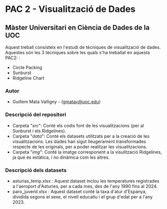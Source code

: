 # PAC 2 - Visualització de Dades
## Màster Universitari en Ciència de Dades de la UOC

Aquest treball consisteix en l'estudi de tècniques de visualització de dades. Aquestes són les 3 tècniques sobre les quals s'ha treballat en aquesta PAC2: :
- Circle Packing
- Sunburst
- Ridgeline Chart

### Autor
  * Guillem Mata Valligny - (gmatav@uoc.edu)

### Descripció del repositori

  * Carpeta "*src*": Conté els codis font de les visualitzacions (per al Sunburst i els Ridgelines).
  * Carpeta "*data*": Conté els datasets utilitzats per a la creació de les visualitzacions. Les dades han sigut lleugerament transformades respecte de les originals, per a poder realitzar les visualitzacions.
  * Carpeta "*img*": Conté la imatge corresponent a la visulització Ridgelines, ja que és estàtica, i no dinàmica com les altres.

### Descripció dels datasets
  * asturias_temp.xlsx : Aquest dataset inclou les temperatures registrades a l'aeroport d'Asturies, per a cada mes, des de l'any 1990 fins al 2024.
  * paro_juvenil.xlsx : Aquest dataset conté la taxa d'atur d'Espanya, dividida segons el sexe, el nivell educatiu i el grup d'edat per a l'any 2023.
